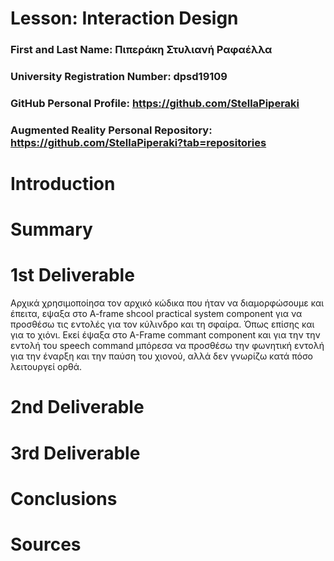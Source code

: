 # Lesson: Interaction Design

### First and Last Name: Πιπεράκη Στυλιανή Ραφαέλλα
### University Registration Number: dpsd19109
### GitHub Personal Profile: https://github.com/StellaPiperaki
### Augmented Reality Personal Repository:  https://github.com/StellaPiperaki?tab=repositories

# Introduction

# Summary


# 1st Deliverable
Αρχικά χρησιμοποίησα τον αρχικό κώδικα που ήταν να διαμορφώσουμε και έπειτα, εψαξα στο A-frame shcool practical system component για να προσθέσω τις εντολές για τον κύλινδρο και τη σφαίρα. Όπως επίσης και για το χιόνι.
Εκεί έψαξα στο A-Frame commant component και για την την εντολή του speech command μπόρεσα να προσθέσω την φωνητική εντολή για την έναρξη και την παύση του χιονού, αλλά δεν γνωρίζω κατά πόσο λειτουργεί ορθά.

# 2nd Deliverable


# 3rd Deliverable 


# Conclusions


# Sources
